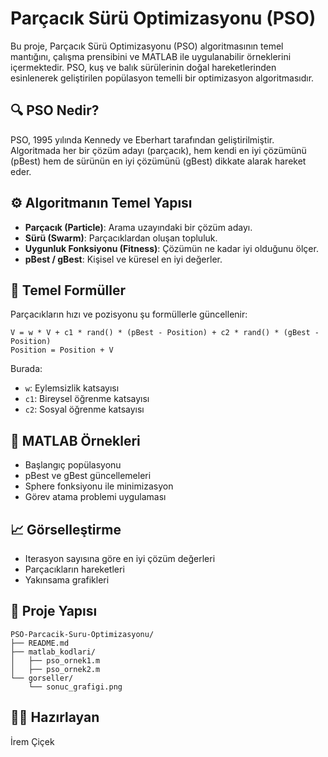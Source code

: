 
# Parçacık Sürü Optimizasyonu (PSO)

Bu proje, Parçacık Sürü Optimizasyonu (PSO) algoritmasının temel mantığını, çalışma prensibini ve MATLAB ile uygulanabilir örneklerini içermektedir. PSO, kuş ve balık sürülerinin doğal hareketlerinden esinlenerek geliştirilen popülasyon temelli bir optimizasyon algoritmasıdır.

## 🔍 PSO Nedir?

PSO, 1995 yılında Kennedy ve Eberhart tarafından geliştirilmiştir. Algoritmada her bir çözüm adayı (parçacık), hem kendi en iyi çözümünü (pBest) hem de sürünün en iyi çözümünü (gBest) dikkate alarak hareket eder.

## ⚙️ Algoritmanın Temel Yapısı

- **Parçacık (Particle)**: Arama uzayındaki bir çözüm adayı.
- **Sürü (Swarm)**: Parçacıklardan oluşan topluluk.
- **Uygunluk Fonksiyonu (Fitness)**: Çözümün ne kadar iyi olduğunu ölçer.
- **pBest / gBest**: Kişisel ve küresel en iyi değerler.

## 📐 Temel Formüller

Parçacıkların hızı ve pozisyonu şu formüllerle güncellenir:

```
V = w * V + c1 * rand() * (pBest - Position) + c2 * rand() * (gBest - Position)
Position = Position + V
```

Burada:
- `w`: Eylemsizlik katsayısı
- `c1`: Bireysel öğrenme katsayısı
- `c2`: Sosyal öğrenme katsayısı

## 🧠 MATLAB Örnekleri

- Başlangıç popülasyonu
- pBest ve gBest güncellemeleri
- Sphere fonksiyonu ile minimizasyon
- Görev atama problemi uygulaması

## 📈 Görselleştirme

- Iterasyon sayısına göre en iyi çözüm değerleri
- Parçacıkların hareketleri
- Yakınsama grafikleri

## 📁 Proje Yapısı

```
PSO-Parcacik-Suru-Optimizasyonu/
├── README.md
├── matlab_kodlari/
│   ├── pso_ornek1.m
│   ├── pso_ornek2.m
└── gorseller/
    └── sonuc_grafigi.png
```

## 👩‍💻 Hazırlayan

İrem Çiçek  

